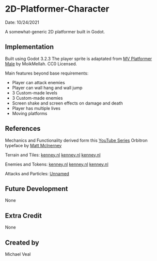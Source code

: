 # 2D-Platformer-Character

Date: 10/24/2021

A somewhat-generic 2D platformer built in Godot.

## Implementation
Built using Godot 3.2.3
The player sprite is adaptated from [MV Platformer Male](https://opengameart.org/content/mv-platformer-male-32x64) by MoikMellah. CC0 Licensed.

Main features beyond base requirements:
- Player can attack enemies
- Player can wall hang and wall jump
- 3 Custom-made levels
- 3 Custom-made enemies
- Screen shake and screen effects on damage and death
- Player has multiple lives
- Moving platforms

## References
Mechanics and Functionality derived form this [YouTube Series](https://www.youtube.com/watch?v=btZhuUOtppc&list=PL3V-_hJz2cV9H5MfHawcQOSgLniG3iT8w&index=2)
Orbitron typeface by [Matt McInerney](https://fonts.google.com/specimen/Orbitron)

Terrain and Tiles:
[kenney.nl](https://kenney.nl/assets/abstract-platformer)
[kenney.nl](https://kenney.nl/assets/platformer-pack-redux)
[kenney.nl](https://kenney.nl/assets/platformer-art-buildings)

Enemies and Tokens:
[kenney.nl](https://kenney.nl/assets/abstract-platformer)
[kenney.nl](https://kenney.nl/assets/puzzle-pack-2)
[kenney.nl](https://kenney.nl/assets/platformer-pack-redux)

Attacks and Particles:
[Unnamed](https://opengameart.org/content/spell-animation-spritesheets)

## Future Development
None

## Extra Credit
None

## Created by 
Michael Veal
